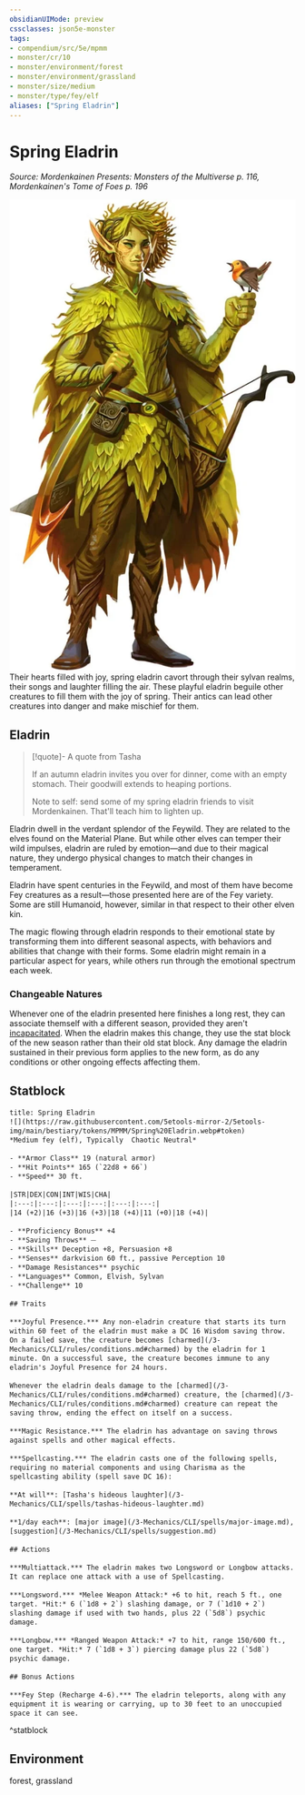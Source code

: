 ```yaml
---
obsidianUIMode: preview
cssclasses: json5e-monster
tags:
- compendium/src/5e/mpmm
- monster/cr/10
- monster/environment/forest
- monster/environment/grassland
- monster/size/medium
- monster/type/fey/elf
aliases: ["Spring Eladrin"]
---
```

# Spring Eladrin
*Source: Mordenkainen Presents: Monsters of the Multiverse p. 116, Mordenkainen's Tome of Foes p. 196*  

![](https://raw.githubusercontent.com/5etools-mirror-2/5etools-img/main/bestiary/MPMM/Spring%20Eladrin.webp#right)  
Their hearts filled with joy, spring eladrin cavort through their sylvan realms, their songs and laughter filling the air. These playful eladrin beguile other creatures to fill them with the joy of spring. Their antics can lead other creatures into danger and make mischief for them.

## Eladrin

> [!quote]- A quote from Tasha  
> 
> If an autumn eladrin invites you over for dinner, come with an empty stomach. Their goodwill extends to heaping portions.
> 
> Note to self: send some of my spring eladrin friends to visit Mordenkainen. That'll teach him to lighten up.

Eladrin dwell in the verdant splendor of the Feywild. They are related to the elves found on the Material Plane. But while other elves can temper their wild impulses, eladrin are ruled by emotion—and due to their magical nature, they undergo physical changes to match their changes in temperament.

Eladrin have spent centuries in the Feywild, and most of them have become Fey creatures as a result—those presented here are of the Fey variety. Some are still Humanoid, however, similar in that respect to their other elven kin.

The magic flowing through eladrin responds to their emotional state by transforming them into different seasonal aspects, with behaviors and abilities that change with their forms. Some eladrin might remain in a particular aspect for years, while others run through the emotional spectrum each week.

### Changeable Natures

Whenever one of the eladrin presented here finishes a long rest, they can associate themself with a different season, provided they aren't [incapacitated](/3-Mechanics/CLI/rules/conditions.md#incapacitated). When the eladrin makes this change, they use the stat block of the new season rather than their old stat block. Any damage the eladrin sustained in their previous form applies to the new form, as do any conditions or other ongoing effects affecting them.


## Statblock

```ad-statblock
title: Spring Eladrin
![](https://raw.githubusercontent.com/5etools-mirror-2/5etools-img/main/bestiary/tokens/MPMM/Spring%20Eladrin.webp#token)
*Medium fey (elf), Typically  Chaotic Neutral*

- **Armor Class** 19 (natural armor)
- **Hit Points** 165 (`22d8 + 66`) 
- **Speed** 30 ft.

|STR|DEX|CON|INT|WIS|CHA|
|:---:|:---:|:---:|:---:|:---:|:---:|
|14 (+2)|16 (+3)|16 (+3)|18 (+4)|11 (+0)|18 (+4)|

- **Proficiency Bonus** +4
- **Saving Throws** ⏤
- **Skills** Deception +8, Persuasion +8
- **Senses** darkvision 60 ft., passive Perception 10
- **Damage Resistances** psychic
- **Languages** Common, Elvish, Sylvan
- **Challenge** 10

## Traits

***Joyful Presence.*** Any non-eladrin creature that starts its turn within 60 feet of the eladrin must make a DC 16 Wisdom saving throw. On a failed save, the creature becomes [charmed](/3-Mechanics/CLI/rules/conditions.md#charmed) by the eladrin for 1 minute. On a successful save, the creature becomes immune to any eladrin's Joyful Presence for 24 hours.

Whenever the eladrin deals damage to the [charmed](/3-Mechanics/CLI/rules/conditions.md#charmed) creature, the [charmed](/3-Mechanics/CLI/rules/conditions.md#charmed) creature can repeat the saving throw, ending the effect on itself on a success.

***Magic Resistance.*** The eladrin has advantage on saving throws against spells and other magical effects.

***Spellcasting.*** The eladrin casts one of the following spells, requiring no material components and using Charisma as the spellcasting ability (spell save DC 16):

**At will**: [Tasha's hideous laughter](/3-Mechanics/CLI/spells/tashas-hideous-laughter.md)

**1/day each**: [major image](/3-Mechanics/CLI/spells/major-image.md), [suggestion](/3-Mechanics/CLI/spells/suggestion.md)

## Actions

***Multiattack.*** The eladrin makes two Longsword or Longbow attacks. It can replace one attack with a use of Spellcasting.

***Longsword.*** *Melee Weapon Attack:* +6 to hit, reach 5 ft., one target. *Hit:* 6 (`1d8 + 2`) slashing damage, or 7 (`1d10 + 2`) slashing damage if used with two hands, plus 22 (`5d8`) psychic damage.

***Longbow.*** *Ranged Weapon Attack:* +7 to hit, range 150/600 ft., one target. *Hit:* 7 (`1d8 + 3`) piercing damage plus 22 (`5d8`) psychic damage.

## Bonus Actions

***Fey Step (Recharge 4-6).*** The eladrin teleports, along with any equipment it is wearing or carrying, up to 30 feet to an unoccupied space it can see.
```
^statblock

## Environment

forest, grassland